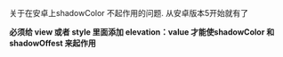关于在安卓上shadowColor 不起作用的问题.
从安卓版本5开始就有了


**必须给 view 或者 style 里面添加 elevation：value 才能使shadowColor 和shadowOffest 来起作用**
<!--stackedit_data:
eyJoaXN0b3J5IjpbNTY2OTA5OTI4XX0=
-->